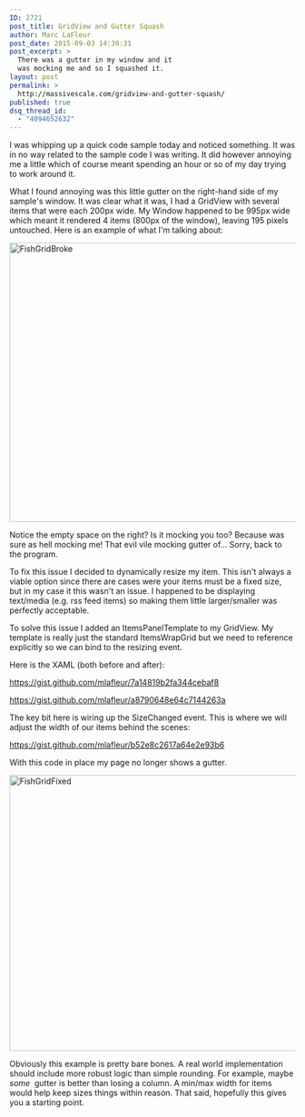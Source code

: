 ```yaml
---
ID: 2721
post_title: GridView and Gutter Squash
author: Marc LaFleur
post_date: 2015-09-03 14:30:31
post_excerpt: >
  There was a gutter in my window and it
  was mocking me and so I squashed it.
layout: post
permalink: >
  http://massivescale.com/gridview-and-gutter-squash/
published: true
dsq_thread_id:
  - "4094652632"
---
```

I was whipping up a quick code sample today and noticed something. It was in no way related to the sample code I was writing. It did however annoying me a little which of course meant spending an hour or so of my day trying to work around it.

What I found annoying was this little gutter on the right-hand side of my sample's window. It was clear what it was, I had a GridView with several items that were each 200px wide. My Window happened to be 995px wide which meant it rendered 4 items (800px of the window), leaving 195 pixels untouched. Here is an example of what I'm talking about:

<img class="alignnone size-medium wp-image-2731" src="http://massivescale.com/wp-content/uploads/2015/09/FishGridBroke-768x492.png" alt="FishGridBroke" width="768" height="492" />

Notice the empty space on the right? Is it mocking you too? Because was sure as hell mocking me! That evil vile mocking gutter of... Sorry, back to the program.

To fix this issue I decided to dynamically resize my item. This isn't always a viable option since there are cases were your items must be a fixed size, but in my case it this wasn't an issue. I happened to be displaying text/media (e.g. rss feed items) so making them little larger/smaller was perfectly acceptable.

To solve this issue I added an ItemsPanelTemplate to my GridView. My template is really just the standard ItemsWrapGrid but we need to reference explicitly so we can bind to the resizing event.

Here is the XAML (both before and after):

https://gist.github.com/mlafleur/7a14819b2fa344cebaf8

https://gist.github.com/mlafleur/a8790648e64c7144263a

The key bit here is wiring up the SizeChanged event. This is where we will adjust the width of our items behind the scenes:

https://gist.github.com/mlafleur/b52e8c2617a64e2e93b6

With this code in place my page no longer shows a gutter.

<img class="alignnone size-medium wp-image-2741" src="http://massivescale.com/wp-content/uploads/2015/09/FishGridFixed-768x486.png" alt="FishGridFixed" width="768" height="486" />

Obviously this example is pretty bare bones. A real world implementation should include more robust logic than simple rounding. For example, maybe <em>some</em>  gutter is better than losing a column. A min/max width for items would help keep sizes things within reason. That said, hopefully this gives you a starting point.